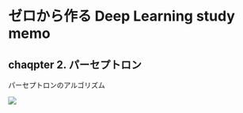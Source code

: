 # ゼロから作る Deep Learning study memo

## chaqpter 2. パーセプトロン

パーセプトロンのアルゴリズム

<img src="https://latex.codecogs.com/png.latex?y&space;=&space;\left\{&space;\begin{array}&space;{&space;l&space;l&space;}&space;{&space;0&space;}&space;&&space;{&space;\left(&space;w_{1}&space;x_{1}&space;&plus;&space;w_{2}&space;x_{2}&space;\leqq&space;\theta&space;\right)&space;}&space;\\&space;{&space;1&space;}&space;&&space;{&space;\left(&space;w_{1}&space;x_{1}&space;&plus;&space;w_{2}&space;x_{2}&space;>&space;\theta&space;\right)&space;}&space;\end{array}&space;\right." />

